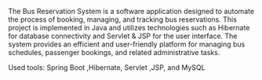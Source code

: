   The Bus Reservation System is a software application designed to automate the process of booking, 
managing, and tracking bus reservations. This project is implemented in Java and utilizes technologies such as 
Hibernate for database connectivity and Servlet & JSP for the user interface. The system provides an efficient and 
user-friendly platform for managing bus schedules, passenger bookings, and related administrative tasks. 
 
Used tools: Spring Boot ,Hibernate, Servlet ,JSP, and MySQL

